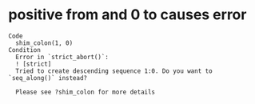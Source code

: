 # positive from and 0 to causes error

    Code
      shim_colon(1, 0)
    Condition
      Error in `strict_abort()`:
      ! [strict]
      Tried to create descending sequence 1:0. Do you want to `seq_along()` instead?
      
      Please see ?shim_colon for more details

